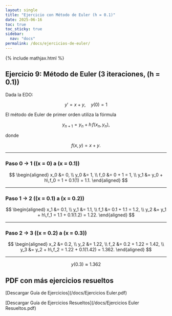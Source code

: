 ```yaml
---
layout: single
title: "Ejercicio con Método de Euler (h = 0.1)"
date: 2025-06-16
toc: true
toc_sticky: true
sidebar:
  nav: "docs"
permalink: /docs/ejercicios-de-euler/
---
```


{% include mathjax.html %}

## Ejercicio 9: Método de Euler (3 iteraciones, \(h = 0.1\))

Dada la EDO:

$$
y' = x + y, \quad y(0) = 1
$$

El método de Euler de primer orden utiliza la fórmula

$$
y_{n+1} = y_n + h\,f(x_n, y_n),
$$

donde

$$
f(x,y) = x + y.
$$

---

### Paso 0 → 1 (\(x = 0\) a \(x = 0.1\))

$$
\begin{aligned}
x_0 &= 0, \\
y_0 &= 1, \\
f_0 &= 0 + 1 = 1, \\
y_1 &= y_0 + h\,f_0 = 1 + 0.1(1) = 1.1.
\end{aligned}
$$

---

### Paso 1 → 2 (\(x = 0.1\) a \(x = 0.2\))

$$
\begin{aligned}
x_1 &= 0.1, \\
y_1 &= 1.1, \\
f_1 &= 0.1 + 1.1 = 1.2, \\
y_2 &= y_1 + h\,f_1 = 1.1 + 0.1(1.2) = 1.22.
\end{aligned}
$$

---

### Paso 2 → 3 (\(x = 0.2\) a \(x = 0.3\))

$$
\begin{aligned}
x_2 &= 0.2, \\
y_2 &= 1.22, \\
f_2 &= 0.2 + 1.22 = 1.42, \\
y_3 &= y_2 + h\,f_2 = 1.22 + 0.1(1.42) = 1.362.
\end{aligned}
$$

---

$$
y(0.3) \approx 1.362
$$

## PDF con más ejercicios resueltos

[Descargar Guía de Ejercicios](/docs/Ejercicios Euler.pdf)

[Descargar Guía de Ejercicios Resueltos](/docs/Ejercicios Euler Resueltos.pdf)
